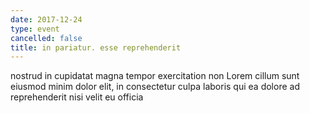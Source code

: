 ```yaml
---
date: 2017-12-24
type: event
cancelled: false
title: in pariatur. esse reprehenderit
---
```

nostrud in cupidatat magna tempor exercitation non Lorem cillum sunt eiusmod minim dolor elit, in consectetur culpa laboris qui ea dolore ad reprehenderit nisi velit eu officia